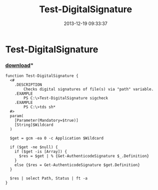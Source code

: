 ﻿---
pid:            4717
parent:         0
children:       
poster:         greg zakharov
title:          Test-DigitalSignature
date:           2013-12-19 09:33:37
format:         posh
---

# Test-DigitalSignature

### [download](4717.ps1)"



```posh
function Test-DigitalSignature {
  <#
    .DESCRIPTION
        Checks digital signatures of file(s) via "path" variable.
    .EXAMPLE
        PS C:\>Test-DigitalSignature sigcheck
    .EXAMPLE
        PS C:\>tds sh*
  #>
  param(
    [Parameter(Mandatory=$true)]
    [String]$Wildcard
  )
  
  $get = gcm -ea 0 -c Application $Wildcard
  
  if ($get -ne $null) {
    if ($get -is [Array]) {
      $res = $get | % {Get-AuthenticodeSignature $_.Definition}
    }
    else {$res = Get-AuthenticodeSignature $get.Definition}
  }
  
  $res | select Path, Status | ft -a
}
```
